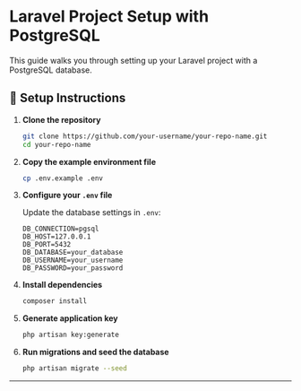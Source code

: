 

# Laravel Project Setup with PostgreSQL

This guide walks you through setting up your Laravel project with a PostgreSQL database.

## 🚀 Setup Instructions

1. **Clone the repository**

   ```bash
   git clone https://github.com/your-username/your-repo-name.git
   cd your-repo-name
   ```

2. **Copy the example environment file**

   ```bash
   cp .env.example .env
   ```

3. **Configure your `.env` file**

   Update the database settings in `.env`:

   ```
   DB_CONNECTION=pgsql
   DB_HOST=127.0.0.1
   DB_PORT=5432
   DB_DATABASE=your_database
   DB_USERNAME=your_username
   DB_PASSWORD=your_password
   ```

4. **Install dependencies**

   ```bash
   composer install
   ```

5. **Generate application key**

   ```bash
   php artisan key:generate
   ```

6. **Run migrations and seed the database**

   ```bash
   php artisan migrate --seed
   ```

---

